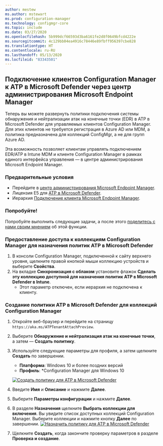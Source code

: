 ```yaml
---
author: mestew
ms.author: mstewart
ms.prod: configuration-manager
ms.technology: configmgr-core
ms.topic: include
ms.date: 03/27/2020
ms.openlocfilehash: 5b999dcf66593d3ba6161fe2d8f0649bfcd4222e
ms.sourcegitcommit: 4c129bb04ea4916c78446e89fbff956397cbe828
ms.translationtype: HT
ms.contentlocale: ru-RU
ms.lasthandoff: 05/13/2020
ms.locfileid: "83343501"
---
```

## <a name="onboard-configuration-manager-clients-to-microsoft-defender-atp-via-the-microsoft-endpoint-manager-admin-center"></a><a name="bkmk_atp"></a> Подключение клиентов Configuration Manager к ATP в Microsoft Defender через центр администрирования Microsoft Endpoint Manager
<!--5691658-->
Теперь вы можете развернуть политики подключения системы обнаружения и нейтрализации атак на конечные точки (EDR) в ATP в Microsoft Defender для управляемых клиентов Configuration Manager. Для этих клиентов не требуется регистрация в Azure AD или MDM, а политика предназначена для коллекций ConfigMgr, а не для групп Azure AD.

Эта возможность позволяет клиентам управлять подключением EDR/ATP в Intune MDM и клиенте Configuration Manager в рамках единого интерфейса управления — в центре администрирования Microsoft Endpoint Manager.

### <a name="prerequisites"></a>Предварительные условия

- Перейдите в [центр администрирования Microsoft Endpoint Manager](https://endpoint.microsoft.com/).
- Лицензия E5 для [ATP в Microsoft Defender](https://docs.microsoft.com/windows/security/threat-protection/microsoft-defender-atp/minimum-requirements#licensing-requirements).
- Иерархия [Подключение клиента Microsoft Endpoint Manager](https://docs.microsoft.com/configmgr/core/get-started/2020/technical-preview-2002-2#bkmk_attach).

### <a name="try-it-out"></a>Попробуйте!

Попробуйте выполнить следующие задачи, а после этого [поделитесь с нами своим мнением](../../technical-preview-2003.md#bkmk_feedback) об этой функции.

### <a name="make-configuration-manager-collections-available-to-assign-microsoft-defender-atp-policies"></a>Предоставление доступа к коллекциям Configuration Manager для назначения политик ATP в Microsoft Defender

1. В консоли Configuration Manager, подключенной к сайту верхнего уровня, щелкните правой кнопкой мыши коллекцию устройств и выберите **Свойства**.
1. На вкладке **Синхронизация с облаком** установите флажок **Сделать эту коллекцию доступной для назначения политик ATP в Microsoft Defender в Intune**.
   - Этот параметр отключен, если иерархия не подключена к клиенту.

### <a name="create-microsoft-defender-atp-policy-for-configuration-manager-collections"></a>Создание политики ATP в Microsoft Defender для коллекций Configuration Manager

1. Откройте веб-браузер и перейдите на страницу `https://aka.ms/ATPTenantAttachPreview`.
1. Выберите **Обнаружение и нейтрализация атак на конечные точки**, а затем — **Создать политику**.
1. Используйте следующие параметры для профиля, а затем щелкните **Создать** по завершении.
   - **Платформа**: Windows 10 и более поздних версий
   - **Профиль**: *Configuration Manager для Windows 10

   [![Создать политику для ATP в Microsoft Defender](../../media/5691658-create-atp-policy.png)](../../media/5691658-create-atp-policy.png#lightbox)
1. Введите **Имя** и **Описание** и нажмите **Далее**.
1. Выберите **Параметры конфигурации** и нажмите **Далее**.
1. В разделе **Назначения** щелкните **Выбрать коллекции для включения**. Вы увидите список доступных коллекций Configuration Manager. Выберите коллекции и нажмите кнопку **Далее** по завершении.
   [![Назначить политику для ATP в Microsoft Defender](../../media/5691658-assign-atp-policy.png)](../../media/5691658-assign-atp-policy.png#lightbox)
1. Щелкните **Создать**, когда закончите проверку параметров в разделе **Проверка и создание**.